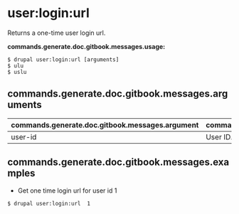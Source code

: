 # user:login:url
Returns a one-time user login url.

**commands.generate.doc.gitbook.messages.usage:**
```
$ drupal user:login:url [arguments]
$ ulu  
$ uslu  
```

## commands.generate.doc.gitbook.messages.arguments
commands.generate.doc.gitbook.messages.argument | commands.generate.doc.gitbook.messages.details
---------|-------------
user-id | User ID.

## commands.generate.doc.gitbook.messages.examples
* Get one time login url for user id 1
```
$ drupal user:login:url  1

```
